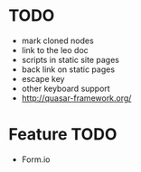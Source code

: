 # TODO

* mark cloned nodes
* link to the leo doc
* scripts in static site pages
* back link on static pages
* escape key
* other keyboard support
* http://quasar-framework.org/

# Feature TODO

* Form.io

